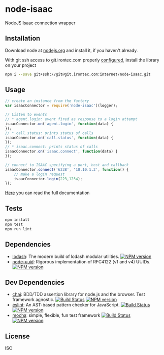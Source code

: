 # node-isaac

NodeJS Isaac connection wrapper

## Installation

Download node at [nodejs.org](http://nodejs.org) and install it, if you haven't already.

With git ssh access to git.irontec.com properly [configured](http://doc.gitlab.com/ce/ssh/README.html), install the library on your project

```sh
npm i --save git+ssh://git@git.irontec.com:internet/node-isaac.git
```

## Usage

```js
// create an instance from the factory
var isaacConnector = require('node-isaac')(logger);

// Listen to events
// * agent.login: event fired as response to a login attempt
isaacConnector.on('agent.login', function(data) {
});
// * call.status: prints status of calls
isaacConnector.on('call.status', function(data) {
});
// * isaac.connect: prints status of calls
isaacConnector.on('isaac.connect', function(data) {
});

// connect to ISAAC specifying a port, host and callback
isaacConnector.connect('6238', '10.10.1.2', function() {
    // make a login request
    isaacConnector.login(223,1234);
});
```

[Here](https://git.irontec.com/internet/node-isaac/blob/master/DOCUMENTATION.md) you can read the full documentation

## Tests

```sh
npm install
npm test
npm run lint
```

## Dependencies

-   [lodash](https://github.com/lodash/lodash): The modern build of lodash modular utilities. [![NPM version](https://badge.fury.io/js/lodash.svg)](http://badge.fury.io/js/lodash)
-   [node-uuid](https://github.com/broofa/node-uuid): Rigorous implementation of RFC4122 (v1 and v4) UUIDs. [![NPM version](https://badge.fury.io/js/node-uuid.svg)](http://badge.fury.io/js/node-uuids)

## Dev Dependencies

-   [chai](https://github.com/chaijs/chai): BDD/TDD assertion library for node.js and the browser. Test framework agnostic. [![Build Status](https://travis-ci.org/chaijs/chai.svg?branch=master)](https://travis-ci.org/chaijs/chai) [![NPM version](https://badge.fury.io/js/chai.svg)](http://badge.fury.io/js/chai)
-   [eslint](https://github.com/eslint/eslint): An AST-based pattern checker for JavaScript. [![Build Status](https://travis-ci.org/eslint/eslint.svg?branch=master)](https://travis-ci.org/eslint/eslint) [![NPM version](https://badge.fury.io/js/eslint.svg)](http://badge.fury.io/js/eslint)
-   [mocha](https://github.com/mochajs/mocha): simple, flexible, fun test framework [![Build Status](https://travis-ci.org/mochajs/mocha.svg?branch=master)](https://travis-ci.org/mochajs/mocha) [![NPM version](https://badge.fury.io/js/mocha.svg)](http://badge.fury.io/js/mocha)

## License

ISC
